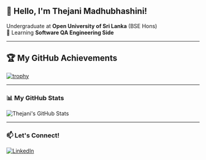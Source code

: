 ## 👋 Hello, I'm Thejani Madhubhashini!

Undergraduate at **Open University of Sri Lanka** (BSE Hons)  
🌱 Learning **Software QA Engineering Side**  

---

## 🏆 My GitHub Achievements

[![trophy](https://github-profile-trophy.vercel.app/?username=thejimadhu&theme=tokyonight&column=4&margin-w=15&no-bg=true&title=Commit,PullRequest,Repositories,Stars)](https://github.com/ryo-ma/github-profile-trophy)

---

### 📊 My GitHub Stats

![Thejani's GitHub Stats](https://github-readme-stats.vercel.app/api?username=thejimadhu&show_icons=true&theme=tokyonight)

---

### 📫 Let's Connect!
[![LinkedIn](https://img.shields.io/badge/LinkedIn-Connect-blue?logo=linkedin)](www.linkedin.com/in/thejani-madhubhashini-273566323)

